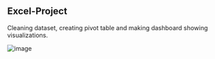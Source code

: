 ## Excel-Project

Cleaning dataset, creating pivot table and making dashboard showing visualizations.

![image](https://user-images.githubusercontent.com/46858938/171460394-430dc20f-5436-49ee-9664-19c01f320f44.png)
